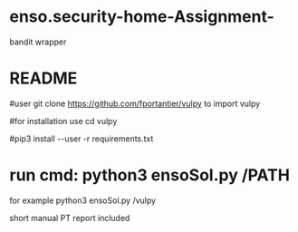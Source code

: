 # enso.security-home-Assignment-
bandit wrapper

# README
#user git clone https://github.com/fportantier/vulpy to import vulpy

#for installation use cd vulpy

#pip3 install --user -r requirements.txt


#  run cmd: python3 ensoSol.py /PATH
for example python3 ensoSol.py /vulpy

short manual PT report included 
